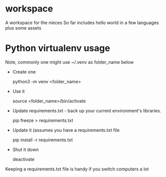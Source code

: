 # workspace
A workspace for the nieces
So far includes hello world in a few languages plus some assets


# Python virtualenv usage
Note, commonly one might use ~/.venv as folder_name  below

* Create one

  python3 -m venv <folder_name>
* Use it

  source <folder_name>/bin/activate
* Update requirements.txt - back up your current environment's libraries.

  pip freeze > requirements.txt
* Update it (assumes you have a requirements.txt file

  pip install -r requirements.txt
* Shut it down

  deactivate

Keeping a requirements.txt file is handy if you switch computers a lot

